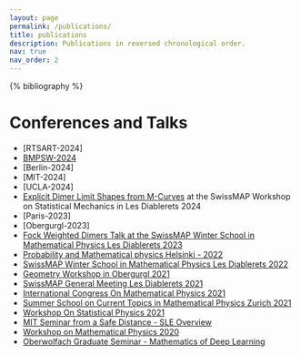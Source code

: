 ```yaml
---
layout: page
permalink: /publications/
title: publications
description: Publications in reversed chronological order.
nav: true
nav_order: 2
---
```


<!-- _pages/publications.md -->
<div class="publications">

{% bibliography %}

</div>

# Conferences and Talks

* [RTSART-2024]
* [BMPSW-2024](https://www.bimsa.cn/bmpsw/)
* [Berlin-2024]
* [MIT-2024]
* [UCLA-2024]
* [Explicit Dimer Limit Shapes from M-Curves](/assets/pdfs/talks/LimitShapesPres.pdf) at the SwissMAP Workshop on Statistical Mechanics in Les Diablerets 2024
* [Paris-2023]
* [Obergurgl-2023]
* [Fock Weighted Dimers Talk at the SwissMAP Winter School in Mathematical Physics Les Diablerets 2023](2023-02-FockWeightedDimers)
* [Probability and Mathematical physics Helsinki - 2022](https://www.helsinki.fi/en/conferences/probability-and-mathematical-physics)
* [SwissMAP Winter School in Mathematical Physics Les Diablerets 2022](https://indico.cern.ch/event/1084303/)
* [Geometry Workshop in Obergurgl 2021](http://www.geometrie.tugraz.at/events/og2021.html)
* [SwissMAP General Meeting Les Diablerets 2021](https://www.nccr-swissmap.ch/news-and-events/events/swissmap-annual-general-meeting?occurrenceID=861)
* [International Congress On Mathematical Physics 2021](https://www.icmp2021.com/)
* [Summer School on Current Topics in Mathematical Physics Zurich 2021](https://www.icmp2021.com/summer-school-on-current-topics-in-mathematical-physics/)
* [Workshop On Statistical Physics 2021](2021-02-WorkshopOnStatisticalPhysics)
* [MIT Seminar from a Safe Distance - SLE Overview](2020-10-SLEOverview)
* [Workshop on Mathematical Physics 2020](2020-02-WorkshopOnStatisticalPhysics)
* [Oberwolfach Graduate Seminar - Mathematics of Deep Learning](2019-11-MathematicsOfDeepLearning)